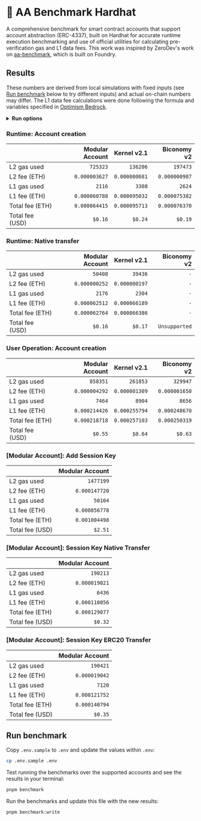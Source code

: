 # 👷 AA Benchmark Hardhat

A comprehensive benchmark for smart contract accounts that support account abstraction (ERC-4337), built on Hardhat for accurate runtime execution benchmarking and use of official utilities for calculating pre-verification gas and L1 data fees. This work was inspired by ZeroDev's work on [aa-benchmark](https://github.com/zerodevapp/aa-benchmark), which is built on Foundry.

## Results

These numbers are derived from local simulations with fixed inputs (see [Run benchmark](#run-benchmark) below to try different inputs) and actual on-chain numbers may differ. The L1 data fee calculations were done following the formula and variables specified in [Optimism Bedrock](https://docs.optimism.io/stack/transactions/fees#bedrock).

<!-- BENCHMARK_RESULTS -->

<details>
<summary><b>Run options</b></summary>

Last run: Fri, 16 Feb 2024 19:12:05 GMT
| Option              |   Value |
| :------------------ | ------: |
| L2 gas price (Gwei) | `0.005` |
| L1 gas price (Gwei) |    `42` |
| ETH price (USD)     | `$2500` |

</details>

### Runtime: Account creation

|                 | Modular Account |   Kernel v2.1 |   Biconomy v2 |
| :-------------- | --------------: | ------------: | ------------: |
| L2 gas used     |        `725323` |      `136206` |      `197473` |
| L2 fee (ETH)    |   `0.000003627` | `0.000000681` | `0.000000987` |
| L1 gas used     |          `2116` |        `3308` |        `2624` |
| L1 fee (ETH)    |   `0.000060788` | `0.000095032` | `0.000075382` |
| Total fee (ETH) |   `0.000064415` | `0.000095713` | `0.000076370` |
| Total fee (USD) |         `$0.16` |       `$0.24` |       `$0.19` |

### Runtime: Native transfer

|                 | Modular Account |   Kernel v2.1 |   Biconomy v2 |
| :-------------- | --------------: | ------------: | ------------: |
| L2 gas used     |         `50408` |       `39436` |           `-` |
| L2 fee (ETH)    |   `0.000000252` | `0.000000197` |           `-` |
| L1 gas used     |          `2176` |        `2304` |           `-` |
| L1 fee (ETH)    |   `0.000062512` | `0.000066189` |           `-` |
| Total fee (ETH) |   `0.000062764` | `0.000066386` |           `-` |
| Total fee (USD) |         `$0.16` |       `$0.17` | `Unsupported` |

### User Operation: Account creation

|                 | Modular Account |   Kernel v2.1 |   Biconomy v2 |
| :-------------- | --------------: | ------------: | ------------: |
| L2 gas used     |        `858351` |      `261853` |      `329947` |
| L2 fee (ETH)    |   `0.000004292` | `0.000001309` | `0.000001650` |
| L1 gas used     |          `7464` |        `8904` |        `8656` |
| L1 fee (ETH)    |   `0.000214426` | `0.000255794` | `0.000248670` |
| Total fee (ETH) |   `0.000218718` | `0.000257103` | `0.000250319` |
| Total fee (USD) |         `$0.55` |       `$0.64` |       `$0.63` |

### [Modular Account]: Add Session Key

|                 | Modular Account |
| :-------------- | --------------: |
| L2 gas used     |       `1477199` |
| L2 fee (ETH)    |   `0.000147720` |
| L1 gas used     |         `50104` |
| L1 fee (ETH)    |   `0.000856778` |
| Total fee (ETH) |   `0.001004498` |
| Total fee (USD) |         `$2.51` |

### [Modular Account]: Session Key Native Transfer

|                 | Modular Account |
| :-------------- | --------------: |
| L2 gas used     |        `190213` |
| L2 fee (ETH)    |   `0.000019021` |
| L1 gas used     |          `6436` |
| L1 fee (ETH)    |   `0.000110056` |
| Total fee (ETH) |   `0.000129077` |
| Total fee (USD) |         `$0.32` |

### [Modular Account]: Session Key ERC20 Transfer

|                 | Modular Account |
| :-------------- | --------------: |
| L2 gas used     |        `190421` |
| L2 fee (ETH)    |   `0.000019042` |
| L1 gas used     |          `7120` |
| L1 fee (ETH)    |   `0.000121752` |
| Total fee (ETH) |   `0.000140794` |
| Total fee (USD) |         `$0.35` |

<!-- /BENCHMARK_RESULTS -->

## Run benchmark

Copy `.env.sample` to `.env` and update the values within `.env`:

```bash
cp .env.sample .env
```

Test running the benchmarks over the supported accounts and see the results in your terminal:

```bash
pnpm benchmark
```

Run the benchmarks and update this file with the new results:

```bash
pnpm benchmark:write
```

